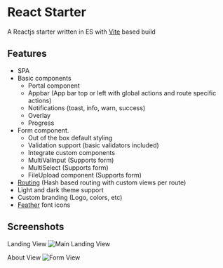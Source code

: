 # React Starter
A Reactjs starter written in ES with [Vite](https://vitejs.dev/) based build

## Features
- SPA
- Basic components
  - Portal component
  - Appbar (App bar top or left with global actions and route specific actions)
  - Notifications (toast, info, warn, success)
  - Overlay
  - Progress
- Form component.
  - Out of the box default styling
  - Validation support (basic validators included)
  - Integrate custom components
  - MultiValInput (Supports form)
  - MultiSelect (Supports form)
  - FileUpload component (Supports form)
- [Routing](https://github.com/naikus/simple-router) (Hash based routing with custom views per route)
- Light and dark theme support
- Custom branding (Logo, colors, etc)
- [Feather](https://feathericons.com/) font icons


## Screenshots
Landing View
![Main Landing View](screenshots/LandingView.png)


About View
![Form View](screenshots/AboutView.png)
